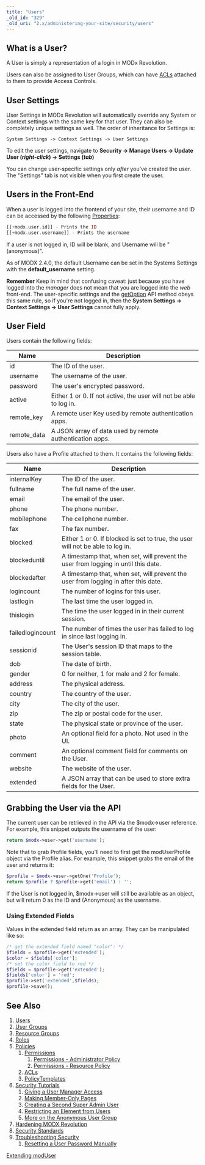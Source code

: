 ```yaml
---
title: "Users"
_old_id: "329"
_old_uri: "2.x/administering-your-site/security/users"
---
```


## What is a User?

 A User is simply a representation of a login in MODx Revolution.

 Users can also be assigned to User Groups, which can have [ACLs](building-sites/client-proofing/security/policies/acls "ACLs") attached to them to provide Access Controls.

## User Settings

 User Settings in MODx Revolution will automatically override any System or Context settings with the same key for that user. They can also be completely unique settings as well. The order of inheritance for Settings is:

`System Settings -> Context Settings -> User Settings`

 To edit the user settings, navigate to **Security -> Manage Users -> Update User (_right-click_) -> Settings (_tab_)**

 You can change user-specific settings only _after_ you've created the user. The "Settings" tab is not visible when you first create the user.

## Users in the Front-End

 When a user is logged into the frontend of your site, their username and ID can be accessed by the following [Properties](building-sites/properties-and-property-sets "Properties and Property Sets"):

 ``` php
[[+modx.user.id]] - Prints the ID
[[+modx.user.username]] - Prints the username
```

 If a user is not logged in, ID will be blank, and Username will be "(anonymous)".

 As of MODX 2.4.0, the default Username can be set in the Systems Settings with the **default\_username** setting.

 **Remember**
 Keep in mind that confusing caveat: just because you have logged into the _manager_ does not mean that you are logged into the _web_ front-end. The user-specific settings and the [getOption](extending-modx/xpdo/class-reference/xpdoobject/configuration-accessors/getoption "getOption") API method obeys this same rule, so if you're not logged in, then the **System Settings -> Context Settings -> User Settings** cannot fully apply.

## User Field

 Users contain the following fields:

 | Name         | Description                                                        |
 | ------------ | ------------------------------------------------------------------ |
 | id           | The ID of the user.                                                |
 | username     | The username of the user.                                          |
 | password     | The user's encrypted password.                                     |
 | active       | Either 1 or 0. If not active, the user will not be able to log in. |
 | remote\_key  | A remote user Key used by remote authentication apps.              |
 | remote\_data | A JSON array of data used by remote authentication apps.           |

 Users also have a Profile attached to them. It contains the following fields:

 | Name             | Description                                                                        |
 | ---------------- | ---------------------------------------------------------------------------------- |
 | internalKey      | The ID of the user.                                                                |
 | fullname         | The full name of the user.                                                         |
 | email            | The email of the user.                                                             |
 | phone            | The phone number.                                                                  |
 | mobilephone      | The cellphone number.                                                              |
 | fax              | The fax number.                                                                    |
 | blocked          | Either 1 or 0. If blocked is set to true, the user will not be able to log in.     |
 | blockeduntil     | A timestamp that, when set, will prevent the user from logging in until this date. |
 | blockedafter     | A timestamp that, when set, will prevent the user from logging in after this date. |
 | logincount       | The number of logins for this user.                                                |
 | lastlogin        | The last time the user logged in.                                                  |
 | thislogin        | The time the user logged in in their current session.                              |
 | failedlogincount | The number of times the user has failed to log in since last logging in.           |
 | sessionid        | The User's session ID that maps to the session table.                              |
 | dob              | The date of birth.                                                                 |
 | gender           | 0 for neither, 1 for male and 2 for female.                                        |
 | address          | The physical address.                                                              |
 | country          | The country of the user.                                                           |
 | city             | The city of the user.                                                              |
 | zip              | The zip or postal code for the user.                                               |
 | state            | The physical state or province of the user.                                        |
 | photo            | An optional field for a photo. Not used in the UI.                                 |
 | comment          | An optional comment field for comments on the User.                                |
 | website          | The website of the user.                                                           |
 | extended         | A JSON array that can be used to store extra fields for the User.                  |

## Grabbing the User via the API

 The current user can be retrieved in the API via the $modx->user reference. For example, this snippet outputs the username of the user:

 ``` php
return $modx->user->get('username');
```

 Note that to grab Profile fields, you'll need to first get the modUserProfile object via the Profile alias. For example, this snippet grabs the email of the user and returns it:

 ``` php
$profile = $modx->user->getOne('Profile');
return $profile ? $profile->get('email') : '';
```

 If the User is not logged in, $modx->user will still be available as an object, but will return 0 as the ID and (Anonymous) as the username.

### Using Extended Fields

 Values in the extended field return as an array. They can be manipulated like so:

 ``` php
/* get the extended field named "color": */
$fields = $profile->get('extended');
$color = $fields['color'];
/* set the color field to red */
$fields = $profile->get('extended');
$fields['color'] = 'red';
$profile->set('extended',$fields);
$profile->save();
```

## See Also

1. [Users](building-sites/client-proofing/security/users)
2. [User Groups](building-sites/client-proofing/security/user-groups)
3. [Resource Groups](building-sites/client-proofing/security/resource-groups)
4. [Roles](building-sites/client-proofing/security/roles)
5. [Policies](building-sites/client-proofing/security/policies)
    1. [Permissions](building-sites/client-proofing/security/policies/permissions)
        1. [Permissions - Administrator Policy](building-sites/client-proofing/security/policies/permissions/administrator-policy)
        2. [Permissions - Resource Policy](building-sites/client-proofing/security/policies/permissions/resource-policy)
    2. [ACLs](building-sites/client-proofing/security/policies/acls)
    3. [PolicyTemplates](building-sites/client-proofing/security/policies/policytemplates)
6. [Security Tutorials](building-sites/client-proofing/security/security-tutorials)
    1. [Giving a User Manager Access](building-sites/client-proofing/security/security-tutorials/giving-a-user-manager-access)
    2. [Making Member-Only Pages](building-sites/client-proofing/security/security-tutorials/making-member-only-pages)
    3. [Creating a Second Super Admin User](building-sites/client-proofing/security/security-tutorials/creating-a-second-super-admin-user)
    4. [Restricting an Element from Users](building-sites/client-proofing/security/security-tutorials/restricting-an-element-from-users)
    5. [More on the Anonymous User Group](building-sites/client-proofing/security/security-tutorials/more-on-the-anonymous-user-group)
7. [Hardening MODX Revolution](getting-started/maintenance/securing-modx)
8. [Security Standards](administering-your-site/security/security-standards)
9. [Troubleshooting Security](building-sites/client-proofing/security/troubleshooting-security)
    1. [Resetting a User Password Manually](building-sites/client-proofing/security/troubleshooting-security/resetting-a-user-password-manually)

 [Extending modUser](extending-modx/custom-users "Extending modUser")